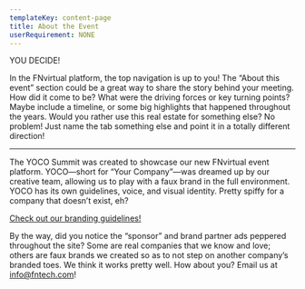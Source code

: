 ```yaml
---
templateKey: content-page
title: About the Event
userRequirement: NONE
---
```

YOU DECIDE!

In the FNvirtual platform, the top navigation is up to you! The “About this event” section could be a great way to share the story behind your meeting. How did it come to be? What were the driving forces or key turning points? Maybe include a timeline, or some big highlights that happened throughout the years. Would you rather use this real estate for something else? No problem! Just name the tab something else and point it in a totally different direction!

---

The YOCO Summit was created to showcase our new FNvirtual event platform. YOCO—short for “Your Company”—was dreamed up by our creative team, allowing us to play with a faux brand in the full environment. YOCO has its own guidelines, voice, and visual identity. Pretty spiffy for a company that doesn’t exist, eh?

[Check out our branding guidelines!](https://www.dropbox.com/s/w7qiav79lnnl93r/__FNvirtual-YOCO-site-guidelines.pdf?dl=0)

By the way, did you notice the “sponsor” and brand partner ads peppered throughout the site? Some are real companies that we know and love; others are faux brands we created so as to not step on another company’s branded toes. We think it works pretty well. How about you? Email us at [info@fntech.com](mailto:info@fntech.com)!
